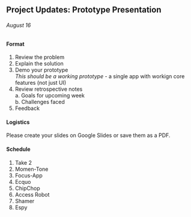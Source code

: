 ## Project Updates: Prototype Presentation
###### August 16  

#### Format
1.  Review the problem
2.  Explain the solution 
3.  Demo your prototype  
    *This should be a working prototype* - a single app with workign core features (not just UI)
4.  Review retrospective notes  
  a.  Goals for upcoming week  
  b.  Challenges faced
5.  Feedback

#### Logistics
Please create your slides on Google Slides or save them as a PDF.  

#### Schedule  
  
1.  Take 2
2.  Momen-Tone  
3.  Focus-App	
4.  Ecquo	 
5.  ChipChop	
6.  Access Robot  
7.  Shamer  
8.  Espy  
